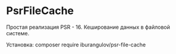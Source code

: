 # PsrFileCache

Простая реализация PSR - 16. Кеширование данных в файловой системе.

Установка: 
composer require iburangulov/psr-file-cache
